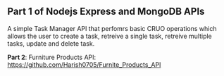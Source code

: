 ## Part 1 of Nodejs Express and MongoDB APIs ##
A simple Task Manager API that perfomrs basic CRUO operations which allows the user to create a task, retreive a single task, retreive multiple tasks, update and delete task.

__Part 2__: Furniture Products API: https://github.com/Harish0705/Furnite_Products_API
